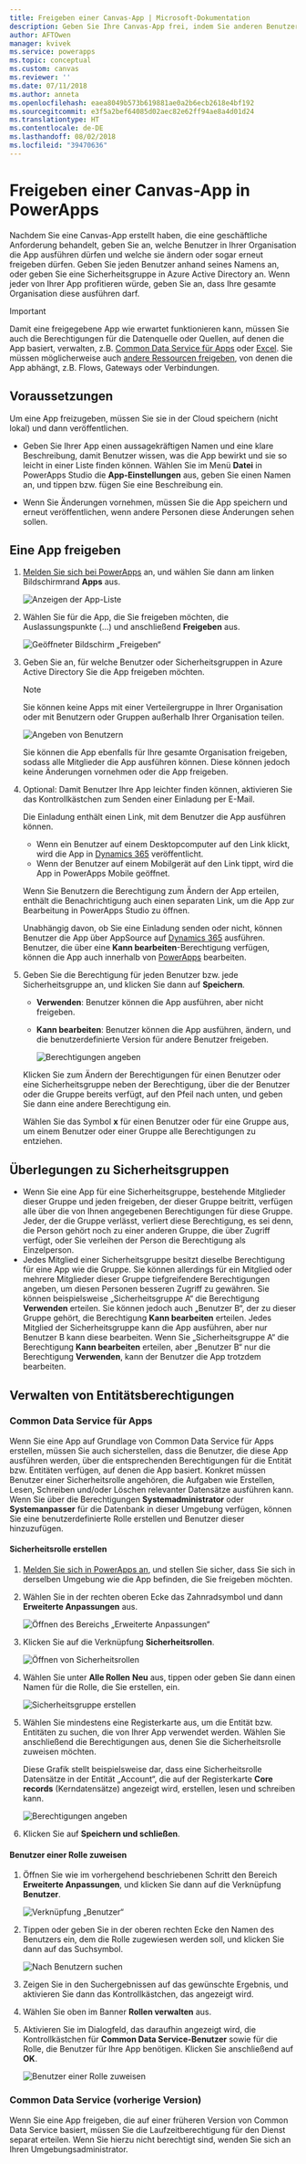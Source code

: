 ```yaml
---
title: Freigeben einer Canvas-App | Microsoft-Dokumentation
description: Geben Sie Ihre Canvas-App frei, indem Sie anderen Benutzern die Berechtigung erteilen, die App auszuführen oder zu ändern.
author: AFTOwen
manager: kvivek
ms.service: powerapps
ms.topic: conceptual
ms.custom: canvas
ms.reviewer: ''
ms.date: 07/11/2018
ms.author: anneta
ms.openlocfilehash: eaea8049b573b619881ae0a2b6ecb2618e4bf192
ms.sourcegitcommit: e3f5a2bef64085d02aec82e62ff94ae8a4d01d24
ms.translationtype: HT
ms.contentlocale: de-DE
ms.lasthandoff: 08/02/2018
ms.locfileid: "39470636"
---
```

# <a name="share-a-canvas-app-in-powerapps"></a>Freigeben einer Canvas-App in PowerApps

Nachdem Sie eine Canvas-App erstellt haben, die eine geschäftliche Anforderung behandelt, geben Sie an, welche Benutzer in Ihrer Organisation die App ausführen dürfen und welche sie ändern oder sogar erneut freigeben dürfen. Geben Sie jeden Benutzer anhand seines Namens an, oder geben Sie eine Sicherheitsgruppe in Azure Active Directory an. Wenn jeder von Ihrer App profitieren würde, geben Sie an, dass Ihre gesamte Organisation diese ausführen darf.

> [!IMPORTANT]
> Damit eine freigegebene App wie erwartet funktionieren kann, müssen Sie auch die Berechtigungen für die Datenquelle oder Quellen, auf denen die App basiert, verwalten, z.B. [Common Data Service für Apps](#common-data-service-for-apps) oder [Excel](share-app-data.md). Sie müssen möglicherweise auch [andere Ressourcen freigeben](share-app-resources.md), von denen die App abhängt, z.B. Flows, Gateways oder Verbindungen.

## <a name="prerequisites"></a>Voraussetzungen

Um eine App freizugeben, müssen Sie sie in der Cloud speichern (nicht lokal) und dann veröffentlichen.

- Geben Sie Ihrer App einen aussagekräftigen Namen und eine klare Beschreibung, damit Benutzer wissen, was die App bewirkt und sie so leicht in einer Liste finden können. Wählen Sie im Menü **Datei** in PowerApps Studio die **App-Einstellungen** aus, geben Sie einen Namen an, und tippen bzw. fügen Sie eine Beschreibung ein.

- Wenn Sie Änderungen vornehmen, müssen Sie die App speichern und erneut veröffentlichen, wenn andere Personen diese Änderungen sehen sollen.

## <a name="share-an-app"></a>Eine App freigeben

1. [Melden Sie sich bei PowerApps](https://web.powerapps.com?utm_source=padocs&utm_medium=linkinadoc&utm_campaign=referralsfromdoc) an, und wählen Sie dann am linken Bildschirmrand **Apps** aus.

    ![Anzeigen der App-Liste](./media/share-app/file-apps.png)

1. Wählen Sie für die App, die Sie freigeben möchten, die Auslassungspunkte (...) und anschließend **Freigeben** aus.

    ![Geöffneter Bildschirm „Freigeben“](./media/share-app/ellipsis-share.png)

1. Geben Sie an, für welche Benutzer oder Sicherheitsgruppen in Azure Active Directory Sie die App freigeben möchten.

    > [!NOTE]
    > Sie können keine Apps mit einer Verteilergruppe in Ihrer Organisation oder mit Benutzern oder Gruppen außerhalb Ihrer Organisation teilen.

    ![Angeben von Benutzern](./media/share-app/share-list.png)

    Sie können die App ebenfalls für Ihre gesamte Organisation freigeben, sodass alle Mitglieder die App ausführen können. Diese können jedoch keine Änderungen vornehmen oder die App freigeben.

1. Optional: Damit Benutzer Ihre App leichter finden können, aktivieren Sie das Kontrollkästchen zum Senden einer Einladung per E-Mail.

    Die Einladung enthält einen Link, mit dem Benutzer die App ausführen können.

    - Wenn ein Benutzer auf einem Desktopcomputer auf den Link klickt, wird die App in [Dynamics 365](http://home.dynamics.com) veröffentlicht.
    - Wenn der Benutzer auf einem Mobilgerät auf den Link tippt, wird die App in PowerApps Mobile geöffnet.

    Wenn Sie Benutzern die Berechtigung zum Ändern der App erteilen, enthält die Benachrichtigung auch einen separaten Link, um die App zur Bearbeitung in PowerApps Studio zu öffnen.

    Unabhängig davon, ob Sie eine Einladung senden oder nicht, können Benutzer die App über AppSource auf [Dynamics 365](http://home.dynamics.com) ausführen. Benutzer, die über eine **Kann bearbeiten**-Berechtigung verfügen, können die App auch innerhalb von [PowerApps](http://web.powerapps.com?utm_source=padocs&utm_medium=linkinadoc&utm_campaign=referralsfromdoc) bearbeiten.

1. Geben Sie die Berechtigung für jeden Benutzer bzw. jede Sicherheitsgruppe an, und klicken Sie dann auf **Speichern**.

    - **Verwenden**: Benutzer können die App ausführen, aber nicht freigeben.
    - **Kann bearbeiten**: Benutzer können die App ausführen, ändern, und die benutzerdefinierte Version für andere Benutzer freigeben.

        ![Berechtigungen angeben](./media/share-app/edit-use.png)

    Klicken Sie zum Ändern der Berechtigungen für einen Benutzer oder eine Sicherheitsgruppe neben der Berechtigung, über die der Benutzer oder die Gruppe bereits verfügt, auf den Pfeil nach unten, und geben Sie dann eine andere Berechtigung ein.

    Wählen Sie das Symbol **x** für einen Benutzer oder für eine Gruppe aus, um einem Benutzer oder einer Gruppe alle Berechtigungen zu entziehen.

## <a name="security-group-considerations"></a>Überlegungen zu Sicherheitsgruppen

- Wenn Sie eine App für eine Sicherheitsgruppe, bestehende Mitglieder dieser Gruppe und jeden freigeben, der dieser Gruppe beitritt, verfügen alle über die von Ihnen angegebenen Berechtigungen für diese Gruppe. Jeder, der die Gruppe verlässt, verliert diese Berechtigung, es sei denn, die Person gehört noch zu einer anderen Gruppe, die über Zugriff verfügt, oder Sie verleihen der Person die Berechtigung als Einzelperson.
- Jedes Mitglied einer Sicherheitsgruppe besitzt dieselbe Berechtigung für eine App wie die Gruppe. Sie können allerdings für ein Mitglied oder mehrere Mitglieder dieser Gruppe tiefgreifendere Berechtigungen angeben, um diesen Personen besseren Zugriff zu gewähren. Sie können beispielsweise „Sicherheitsgruppe A“ die Berechtigung **Verwenden** erteilen. Sie können jedoch auch „Benutzer B“, der zu dieser Gruppe gehört, die Berechtigung **Kann bearbeiten** erteilen. Jedes Mitglied der Sicherheitsgruppe kann die App ausführen, aber nur Benutzer B kann diese bearbeiten. Wenn Sie „Sicherheitsgruppe A“ die Berechtigung **Kann bearbeiten** erteilen, aber „Benutzer B“ nur die Berechtigung **Verwenden**, kann der Benutzer die App trotzdem bearbeiten.

## <a name="manage-entity-permissions"></a>Verwalten von Entitätsberechtigungen

### <a name="common-data-service-for-apps"></a>Common Data Service für Apps

Wenn Sie eine App auf Grundlage von Common Data Service für Apps erstellen, müssen Sie auch sicherstellen, dass die Benutzer, die diese App ausführen werden, über die entsprechenden Berechtigungen für die Entität bzw. Entitäten verfügen, auf denen die App basiert. Konkret müssen Benutzer einer Sicherheitsrolle angehören, die Aufgaben wie Erstellen, Lesen, Schreiben und/oder Löschen relevanter Datensätze ausführen kann. Wenn Sie über die Berechtigungen **Systemadministrator** oder **Systemanpasser** für die Datenbank in dieser Umgebung verfügen, können Sie eine benutzerdefinierte Rolle erstellen und Benutzer dieser hinzuzufügen.

#### <a name="create-a-security-role"></a>Sicherheitsrolle erstellen

1. [Melden Sie sich in PowerApps an](https://web.powerapps.com?utm_source=padocs&utm_medium=linkinadoc&utm_campaign=referralsfromdoc), und stellen Sie sicher, dass Sie sich in derselben Umgebung wie die App befinden, die Sie freigeben möchten.

1. Wählen Sie in der rechten oberen Ecke das Zahnradsymbol und dann **Erweiterte Anpassungen** aus.

    ![Öffnen des Bereichs „Erweiterte Anpassungen“](media/share-app/advanced-customizations.png)

1. Klicken Sie auf die Verknüpfung **Sicherheitsrollen**.

    ![Öffnen von Sicherheitsrollen](media/share-app/security-roles.png)

1. Wählen Sie unter **Alle Rollen** **Neu** aus, tippen oder geben Sie dann einen Namen für die Rolle, die Sie erstellen, ein.

    ![Sicherheitsgruppe erstellen](media/share-app/new-role.png)

1. Wählen Sie mindestens eine Registerkarte aus, um die Entität bzw. Entitäten zu suchen, die von Ihrer App verwendet werden. Wählen Sie anschließend die Berechtigungen aus, denen Sie die Sicherheitsrolle zuweisen möchten.

    Diese Grafik stellt beispielsweise dar, dass eine Sicherheitsrolle Datensätze in der Entität „Account“, die auf der Registerkarte **Core records** (Kerndatensätze) angezeigt wird, erstellen, lesen und schreiben kann.

    ![Berechtigungen angeben](media/share-app/grant-access.png)

1. Klicken Sie auf **Speichern und schließen**.

#### <a name="assign-a-user-to-a-role"></a>Benutzer einer Rolle zuweisen

1. Öffnen Sie wie im vorhergehend beschriebenen Schritt den Bereich **Erweiterte Anpassungen**, und klicken Sie dann auf die Verknüpfung **Benutzer**.

    ![Verknüpfung „Benutzer“](media/share-app/open-users.png)

1. Tippen oder geben Sie in der oberen rechten Ecke den Namen des Benutzers ein, dem die Rolle zugewiesen werden soll, und klicken Sie dann auf das Suchsymbol.

    ![Nach Benutzern suchen](media/share-app/search-users.png)

1. Zeigen Sie in den Suchergebnissen auf das gewünschte Ergebnis, und aktivieren Sie dann das Kontrollkästchen, das angezeigt wird.

1. Wählen Sie oben im Banner **Rollen verwalten** aus.

1. Aktivieren Sie im Dialogfeld, das daraufhin angezeigt wird, die Kontrollkästchen für **Common Data Service-Benutzer** sowie für die Rolle, die Benutzer für Ihre App benötigen. Klicken Sie anschließend auf **OK**.

    ![Benutzer einer Rolle zuweisen](media/share-app/assign-users.png)

### <a name="common-data-service-previous-version"></a>Common Data Service (vorherige Version)

Wenn Sie eine App freigeben, die auf einer früheren Version von Common Data Service basiert, müssen Sie die Laufzeitberechtigung für den Dienst separat erteilen. Wenn Sie hierzu nicht berechtigt sind, wenden Sie sich an Ihren Umgebungsadministrator.